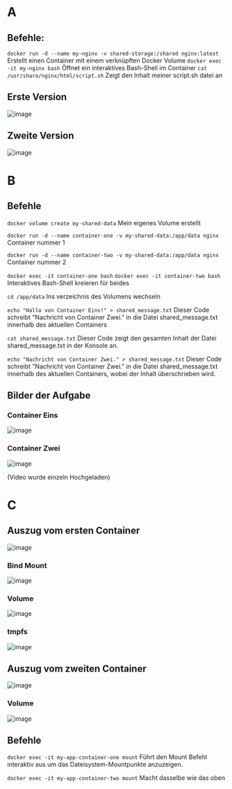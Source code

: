 # A 
## Befehle: 

```docker run -d --name my-nginx -v shared-storage:/shared nginx:latest```
Erstellt einen Container mit einem verknüpften Docker Volume 
```docker exec -it my-nginx bash```
Öffnet ein interaktives Bash-Shell im Container 
```cat /usr/share/nginx/html/script.sh```
Zeigt den Inhalt meiner script.sh datei an  

## Erste Version 
![image](https://github.com/user-attachments/assets/77cef2ee-6e9e-4d33-9626-0b028a420040)

## Zweite Version 
![image](https://github.com/user-attachments/assets/e7cc787f-f05f-4f9e-9801-17396e3724af)

# B 

## Befehle 

```docker volume create my-shared-data```
Mein eigenes Volume erstellt 

```docker run -d --name container-one -v my-shared-data:/app/data nginx```
Container nummer 1 

```docker run -d --name container-two -v my-shared-data:/app/data nginx```
Container nummer 2 

```docker exec -it container-one bash```
```docker exec -it container-two bash```
Interaktives Bash-Shell kreieren für beides 

```cd /app/data``` 
Ins verzeichnis des Volumens wechseln 

```echo "Hallo von Container Eins!" > shared_message.txt```
Dieser Code schreibt "Nachricht von Container Zwei." in die Datei shared_message.txt innerhalb des aktuellen Containers

```cat shared_message.txt```
Dieser Code zeigt den gesamten Inhalt der Datei shared_message.txt in der Konsole an.

```echo "Nachricht von Container Zwei." > shared_message.txt```
Dieser Code schreibt "Nachricht von Container Zwei." in die Datei shared_message.txt innerhalb des aktuellen Containers, wobei der Inhalt überschrieben wird. 

## Bilder der Aufgabe 
### Container Eins 
![image](https://github.com/user-attachments/assets/a1d95a3f-a264-4d92-bd1b-87ebcbda7f4e)

### Container Zwei 
![image](https://github.com/user-attachments/assets/edae8f77-fc69-4043-a070-8855fb4a4a26)

(Video wurde einzeln Hochgeladen)

# C 
## Auszug vom ersten Container
![image](https://github.com/user-attachments/assets/deb3319a-b503-4e0c-9f5c-3b578212119e)

### Bind Mount 
![image](https://github.com/user-attachments/assets/62572ae9-fbf2-496f-9cbf-4e6150d4a4b2)

### Volume 
![image](https://github.com/user-attachments/assets/f6885168-a7a4-4359-ab35-32ca8935b7df)

### tmpfs
![image](https://github.com/user-attachments/assets/ff20b945-a284-4716-bba9-a737cea7d402)

## Auszug vom zweiten Container 
![image](https://github.com/user-attachments/assets/cb1ed388-bf55-4664-8d06-5672982123f1)

### Volume 
![image](https://github.com/user-attachments/assets/47c1a353-d288-4818-a974-f2ec4d600a26)

## Befehle 
```docker exec -it my-app-container-one mount```
Führt den Mount Befehl interaktiv aus um das Dateisystem-Mountpunkte anzuzeigen.

```docker exec -it my-app-container-two mount```
Macht dasselbe wie das oben


